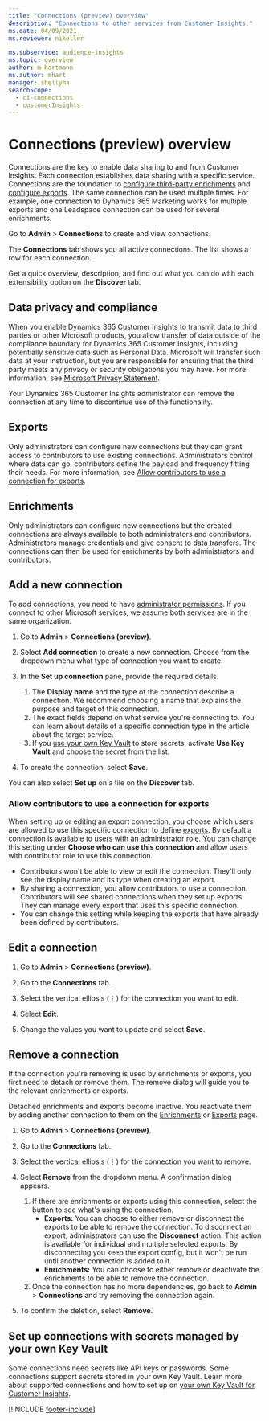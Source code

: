 ```yaml
---
title: "Connections (preview) overview"
description: "Connections to other services from Customer Insights."
ms.date: 04/09/2021
ms.reviewer: nikeller

ms.subservice: audience-insights
ms.topic: overview
author: m-hartmann
ms.author: mhart
manager: shellyha
searchScope: 
  - ci-connections
  - customerInsights
---
```


# Connections (preview) overview

Connections are the key to enable data sharing to and from Customer Insights. Each connection establishes data sharing with a specific service. Connections are the foundation to [configure third-party enrichments](enrichment-hub.md) and [configure exports](export-destinations.md). The same connection can be used multiple times. For example, one connection to Dynamics 365 Marketing works for multiple exports and one Leadspace connection can be used for several enrichments.

Go to **Admin** > **Connections** to create and view connections.

The **Connections** tab shows you all active connections. The list shows a row for each connection.

Get a quick overview, description, and find out what you can do with each extensibility option on the **Discover** tab.

## Data privacy and compliance

When you enable Dynamics 365 Customer Insights to transmit data to third parties or other Microsoft products, you allow transfer of data outside of the compliance boundary for Dynamics 365 Customer Insights, including potentially sensitive data such as Personal Data. Microsoft will transfer such data at your instruction, but you are responsible for ensuring that the third party meets any privacy or security obligations you may have. For more information, see [Microsoft Privacy Statement](https://go.microsoft.com/fwlink/?linkid=396732).

Your Dynamics 365 Customer Insights administrator can remove the connection at any time to discontinue use of the functionality.

## Exports

Only administrators can configure new connections but they can grant access to contributors to use existing connections. Administrators control where data can go, contributors define the payload and frequency fitting their needs. For more information, see [Allow contributors to use a connection for exports](#allow-contributors-to-use-a-connection-for-exports).

## Enrichments

Only administrators can configure new connections but the created connections are always available to both administrators and contributors. Administrators manage credentials and give consent to data transfers. The connections can then be used for enrichments by both administrators and contributors.

## Add a new connection

To add connections, you need to have [administrator permissions](permissions.md). If you connect to other Microsoft services, we assume both services are in the same organization.

1. Go to **Admin** > **Connections (preview)**.

1. Select **Add connection** to create a new connection. Choose from the dropdown menu what type of connection you want to create.

1. In the **Set up connection** pane, provide the required details.
   1. The **Display name** and the type of the connection describe a connection. We recommend choosing a name that explains the purpose and target of this connection.
   1. The exact fields depend on what service you're connecting to. You can learn about details of a specific connection type in the article about the target service.
   1. If you [use your own Key Vault](use-azure-key-vault.md) to store secrets, activate **Use Key Vault** and choose the secret from the list.

1. To create the connection, select **Save**.

You can also select **Set up** on a tile on the **Discover** tab.

### Allow contributors to use a connection for exports

When setting up or editing an export connection, you choose which users are allowed to use this specific connection to define [exports](export-destinations.md). By default a connection is available to users with an administrator role. You can change this setting under **Choose who can use this connection** and allow users with contributor role to use this connection.

- Contributors won't be able to view or edit the connection. They'll only see the display name and its type when creating an export.
- By sharing a connection, you allow contributors to use a connection. Contributors will see shared connections when they set up exports. They can manage every export that uses this specific connection.
- You can change this setting while keeping the exports that have already been defined by contributors.

## Edit a connection

1. Go to **Admin** > **Connections (preview)**.

1. Go to the **Connections** tab.

1. Select the vertical ellipsis (&vellip;) for the connection you want to edit.

1. Select **Edit**.

1. Change the values you want to update and select **Save**.

## Remove a connection

If the connection you're removing is used by enrichments or exports, you first need to detach or remove them. The remove dialog will guide you to the relevant enrichments or exports.

Detached enrichments and exports become inactive. You reactivate them by adding another connection to them on the [Enrichments](enrichment-hub.md) or [Exports](export-destinations.md) page.

1. Go to **Admin** > **Connections (preview)**.

1. Go to the **Connections** tab.

1. Select the vertical ellipsis (&vellip;) for the connection you want to remove.

1. Select **Remove** from the dropdown menu. A confirmation dialog appears.

   1. If there are enrichments or exports using this connection, select the button to see what's using the connection.
      - **Exports:** You can choose to either remove or disconnect the exports to be able to remove the connection. To disconnect an export, administrators can use the **Disconnect** action. This action is available for individual and multiple selected exports. By disconnecting you keep the export config, but it won't be run until another connection is added to it.
      - **Enrichments:** You can choose to either remove or deactivate the enrichments to be able to remove the connection.
   1. Once the connection has no more dependencies, go back to **Admin** > **Connections** and try removing the connection again.

1. To confirm the deletion, select **Remove**.

## Set up connections with secrets managed by your own Key Vault

Some connections need secrets like API keys or passwords. Some connections support secrets stored in your own Key Vault. Learn more about supported connections and how to set up on [your own Key Vault for Customer Insights](use-azure-key-vault.md).

[!INCLUDE [footer-include](includes/footer-banner.md)]
